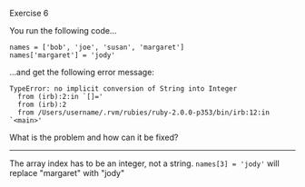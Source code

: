 Exercise 6

You run the following code...
```
names = ['bob', 'joe', 'susan', 'margaret']
names['margaret'] = 'jody'
```
...and get the following error message:
```
TypeError: no implicit conversion of String into Integer
  from (irb):2:in `[]='
  from (irb):2
  from /Users/username/.rvm/rubies/ruby-2.0.0-p353/bin/irb:12:in `<main>'
```
What is the problem and how can it be fixed?

____

The array index has to be an integer, not a string. 
`names[3] = 'jody'` will replace "margaret" with "jody" 